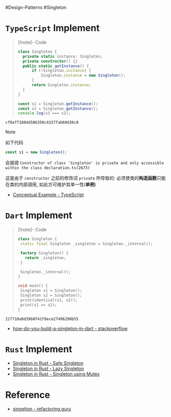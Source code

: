 #Design-Patterns #Singleton
# `TypeScript` Implement

> [!note]- Code
> ```ts
> class Singleton {
> 	private static instance: Singleton;
> 	private constructor() {}
> 	public static getInstance() {
> 		if (!Singleton.instance) {
> 			Singleton.instance = new Singleton();
> 		}
> 		return Singleton.instance;
> 	}
> }
> 
> const s1 = Singleton.getInstance();
> const s2 = Singleton.getInstance();
> console.log(s1 === s2);
> ```

```gist
cf9aff1884d586358c4157fab60d36c8
```

> [!note]
>如下代码
>```ts
>const s1 = new Singleton();
>```
>会报错
>`Constructor of class 'Singleton' is private and only accessible within the class declaration.ts(2673)`
>
>这是由于 `constructor` 之前的修饰词 `private` 所导致的:
>必须使类的**构造函数**只能在类的内部调用, 如此方可维护其单一性(**单例**)

- [Conceptual Example - TypeScript]([https://refactoring.guru/design-patterns/singleton/typescript/example](https://refactoring.guru/design-patterns/singleton/typescript/example#example-0--index-ts))

# `Dart` Implement

> [!note]- Code
> 
>```dart
>class Singleton {
>  static final Singleton _singleton = Singleton._internal();
>
 >  factory Singleton() {
>    return _singleton;
>  }
>
>  Singleton._internal();
>}
>
>void main() {
>  Singleton s1 = Singleton();
>  Singleton s2 = Singleton();
>  print(identical(s1, s2));
>  print(s1 == s2);
>}

```gist
21f710a8d3960f41f9ece27496298b55
```

- [how-do-you-build-a-singleton-in-dart - stackoverflow](https://stackoverflow.com/questions/12649573/how-do-you-build-a-singleton-in-dart)

# `Rust` Implement

- [Singleton in Rust - Safe Singleton](https://refactoring.guru/design-patterns/singleton/rust/example#example-0--safe-rs)
- [Singleton in Rust - Lazy Singleton](https://refactoring.guru/design-patterns/singleton/rust/example#example-1--lazy-rs)
- [Singleton in Rust - Singleton using Mutex](https://refactoring.guru/design-patterns/singleton/rust/example#example-2--mutex-rs)

# Reference

- [singelton - refactoring.guru](https://refactoring.guru/design-patterns/singleton)
